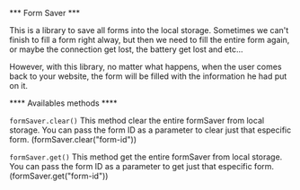 *** Form Saver *** 

This is a library to save all forms into the local storage.
Sometimes we can't finish to fill a form right alway, but then
we need to fill the entire form again, or maybe the connection
get lost, the battery get lost and etc...

However, with this library, no matter what happens, when the user 
comes back to your website, the form will be filled with the
information he had put on it.

**** Availables methods ****

```formSaver.clear()``` 
This method clear the entire formSaver from local storage.
You can pass the form ID as a parameter to clear just that
especific form. (formSaver.clear("form-id"))

```formSaver.get()``` 
This method get the entire formSaver from local storage.
You can pass the form ID as a parameter to get just that
especific form. (formSaver.get("form-id"))
